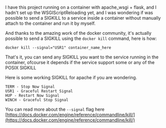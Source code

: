 I have this project running on a container with apache_wsgi + flask, and I hadn't set up the WSGIScriptReloading yet, and I was wondering if was possible to send a SIGKILL to a service inside a container without manually attach to the container and run it by myself.

And thanks to the amazing work of the docker community, it's actually possible to send a SIGKILL using the `docker kill` command, here is how:

    docker kill --signal="USR1" container_name_here

That's it, you can send any SIGKILL you want to the service running in the container, ofcourse it depends if the service support some or any of the POSIX SIGKILL

Here is some working SIGKILL for apache if you are wondering.

    TERM - Stop Now Signal
    USR1 - Graceful Restart Signal
    HUP - Restart Now Signal
    WINCH - Graceful Stop Signal
 
You can read more about the `--signal` flag here [https://docs.docker.com/engine/reference/commandline/kill/](https://docs.docker.com/engine/reference/commandline/kill/)
